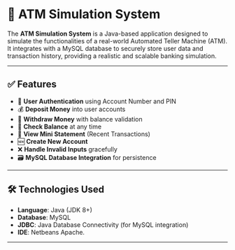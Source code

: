 # 🏧 ATM Simulation System

The **ATM Simulation System** is a Java-based application designed to simulate the functionalities of a real-world Automated Teller Machine (ATM). It integrates with a MySQL database to securely store user data and transaction history, providing a realistic and scalable banking simulation.

---

## ✅ Features

- 🔐 **User Authentication** using Account Number and PIN
- 💰 **Deposit Money** into user accounts
- 💸 **Withdraw Money** with balance validation
- 📄 **Check Balance** at any time
- 🧾 **View Mini Statement** (Recent Transactions)
- 🆕 **Create New Account**
- ❌ **Handle Invalid Inputs** gracefully
- 🗃️ **MySQL Database Integration** for persistence

---

## 🛠️ Technologies Used

- **Language**: Java (JDK 8+)
- **Database**: MySQL
- **JDBC**: Java Database Connectivity (for MySQL integration)
- **IDE**: Netbeans Apache.

---


